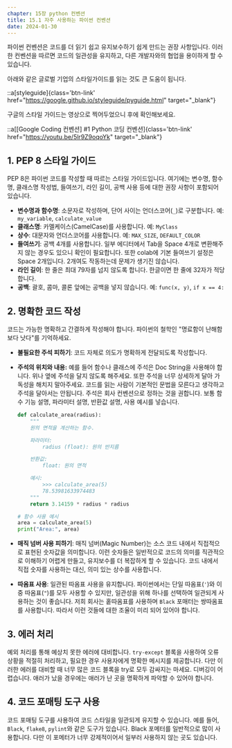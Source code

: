 ```yaml
---
chapter: 15장 python 컨벤션
title: 15.1 자주 사용하는 파이썬 컨벤션
date: 2024-01-30
---
```


파이썬 컨벤션은 코드를 더 읽기 쉽고 유지보수하기 쉽게 만드는 권장 사항입니다. 이러한 컨벤션을 따르면 코드의 일관성을 유지하고, 다른 개발자와의 협업을 용이하게 할 수 있습니다.

아래와 같은 글로벌 기업의 스타일가이드를 읽는 것도 큰 도움이 됩니다.

::a[styleguide]{class='btn-link' href="https://google.github.io/styleguide/pyguide.html" target="\_blank"}

구글의 스타일 가이드는 영상으로 찍어두었으니 후에 확인해보세요.

::a[[Google Coding 컨벤션] #1 Python 코딩 컨벤션]{class='btn-link' href="https://youtu.be/5lr9Z9oqoYk" target="\_blank"}

## 1. PEP 8 스타일 가이드

PEP 8은 파이썬 코드를 작성할 때 따르는 스타일 가이드입니다. 여기에는 변수명, 함수명, 클래스명 작성법, 들여쓰기, 라인 길이, 공백 사용 등에 대한 권장 사항이 포함되어 있습니다.

- **변수명과 함수명**: 소문자로 작성하며, 단어 사이는 언더스코어(`_`)로 구분합니다. 예: `my_variable`, `calculate_value`
- **클래스명**: 카멜케이스(CamelCase)를 사용합니다. 예: `MyClass`
- **상수**: 대문자와 언더스코어를 사용합니다. 예: `MAX_SIZE`, `DEFAULT_COLOR`
- **들여쓰기**: 공백 4개를 사용합니다. 일부 에디터에서 Tab을 Space 4개로 변환해주지 않는 경우도 있으니 확인이 필요합니다. 또한 colab에 기본 들여쓰기 설정은 Space 2개입니다. 2개여도 작동하는데 문제가 생기진 않습니다.
- **라인 길이**: 한 줄은 최대 79자를 넘지 않도록 합니다. 한글이면 한 줄에 32자가 적당합니다.
- **공백**: 괄호, 콤마, 콜론 앞에는 공백을 넣지 않습니다. 예: `func(x, y)`, `if x == 4:`

## 2. 명확한 코드 작성

코드는 가능한 명확하고 간결하게 작성해야 합니다. 파이썬의 철학인 "명료함이 난해함보다 낫다"를 기억하세요.

- **불필요한 주석 피하기**: 코드 자체로 의도가 명확하게 전달되도록 작성합니다.
- **주석의 위치와 내용:** 예를 들어 함수나 클래스에 주석은 Doc String을 사용해야 합니다. 위나 옆에 주석을 달지 않도록 해주세요. 또한 주석을 너무 상세하게 달아 가독성을 해치지 말아주세요. 코드를 읽는 사람이 기본적인 문법을 모른다고 생각하고 주석을 달아서는 안됩니다. 주석은 회사 컨벤션으로 정하는 것을 권합니다. 보통 함수 기능 설명, 파라미터 설명, 반환값 설명, 사용 예시를 넣습니다.

  ```python
  def calculate_area(radius):
      """
      원의 면적을 계산하는 함수.

      파라미터:
          radius (float): 원의 반지름

      반환값:
          float: 원의 면적

      예시:
          >>> calculate_area(5)
          78.53981633974483
      """
      return 3.14159 * radius * radius

  # 함수 사용 예시
  area = calculate_area(5)
  print("Area:", area)
  ```

- **매직 넘버 사용 피하기**: 매직 넘버(Magic Number)는 소스 코드 내에서 직접적으로 표현된 숫자값을 의미합니다. 이런 숫자들은 일반적으로 코드의 의미를 직관적으로 이해하기 어렵게 만들고, 유지보수를 더 복잡하게 할 수 있습니다. 코드 내에서 직접 숫자를 사용하는 대신, 의미 있는 상수를 사용합니다.
- **따옴표 사용**: 일관된 따옴표 사용을 유지합니다. 파이썬에서는 단일 따옴표(`'`)와 이중 따옴표(`"`)를 모두 사용할 수 있지만, 일관성을 위해 하나를 선택하여 일관되게 사용하는 것이 좋습니다. 저희 회사는 홑따옴표를 사용하며 `Black` 포매터는 쌍따옴표를 사용합니다. 따라서 이런 것들에 대한 조율이 미리 되어 있어야 합니다.

## 3. 에러 처리

예외 처리를 통해 예상치 못한 에러에 대비합니다. `try-except` 블록을 사용하여 오류 상황을 적절히 처리하고, 필요한 경우 사용자에게 명확한 메시지를 제공합니다. 다만 이러한 에러를 대비할 때 너무 많은 코드 블록을 try로 모두 감싸지는 마세요. 디버깅이 어렵습니다. 애러가 났을 경우에는 애러가 난 곳을 명확하게 파악할 수 있어야 합니다.

## 4. 코드 포매팅 도구 사용

코드 포매팅 도구를 사용하여 코드 스타일을 일관되게 유지할 수 있습니다. 예를 들어, `Black`, `flake8`, `pylint`와 같은 도구가 있습니다. Black 포메터를 일반적으로 많이 사용합니다. 다만 이 포메터가 너무 강제적이어서 일부러 사용하지 않는 곳도 있습니다.
